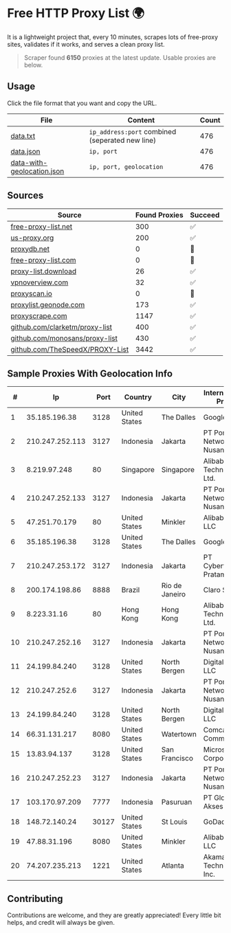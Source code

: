 
# Free HTTP Proxy List 🌍

It is a lightweight project that, every 10 minutes, scrapes lots of free-proxy sites, validates if it works, and serves a clean proxy list.


> Scraper found **6150** proxies at the latest update. Usable proxies are below.

## Usage

Click the file format that you want and copy the URL.


|File|Content|Count|
|----|-------|-----|
|[data.txt](https://raw.githubusercontent.com/themiralay/Proxy-List-World/master/data.txt)|`ip_address:port` combined (seperated new line)|476|
|[data.json](https://raw.githubusercontent.com/themiralay/Proxy-List-World/master/data.json)|`ip, port`|476|
|[data-with-geolocation.json](https://raw.githubusercontent.com/themiralay/Proxy-List-World/master/data-with-geolocation.json)|`ip, port, geolocation`|476|

## Sources

|Source|Found Proxies|Succeed|
|------|-------------|-------|
|[free-proxy-list.net](https://free-proxy-list.net)|300|✅|
|[us-proxy.org](https://www.us-proxy.org)|200|✅|
|[proxydb.net](http://proxydb.net)|0|🚫|
|[free-proxy-list.com](https://free-proxy-list.com/?page=&port=&type%5B%5D=http&type%5B%5D=https&up_time=0&search=Search)|0|🚫|
|[proxy-list.download](https://www.proxy-list.download/HTTP)|26|✅|
|[vpnoverview.com](https://vpnoverview.com/privacy/anonymous-browsing/free-proxy-servers)|32|✅|
|[proxyscan.io](https://www.proxyscan.io)|0|🚫|
|[proxylist.geonode.com](https://proxylist.geonode.com/api/proxy-list?limit=300&page=1&sort_by=lastChecked&sort_type=desc&protocols=http,https)|173|✅|
|[proxyscrape.com](https://api.proxyscrape.com/v2/?request=displayproxies&protocol=http&timeout=10000&country=all&ssl=all&anonymity=all)|1147|✅|
|[github.com/clarketm/proxy-list](https://raw.githubusercontent.com/clarketm/proxy-list/master/proxy-list-raw.txt)|400|✅|
|[github.com/monosans/proxy-list](https://raw.githubusercontent.com/monosans/proxy-list/main/proxies/http.txt)|430|✅|
|[github.com/TheSpeedX/PROXY-List](https://raw.githubusercontent.com/TheSpeedX/PROXY-List/master/http.txt)|3442|✅|


## Sample Proxies With Geolocation Info

|#|Ip|Port|Country|City|Internet Service Provider|
|-|--|----|-------|----|-------------------------|
|1|35.185.196.38|3128|United States|The Dalles|Google LLC|
|2|210.247.252.113|3127|Indonesia|Jakarta|PT Poros Network Nusantara|
|3|8.219.97.248|80|Singapore|Singapore|Alibaba (US) Technology Co., Ltd.|
|4|210.247.252.133|3127|Indonesia|Jakarta|PT Poros Network Nusantara|
|5|47.251.70.179|80|United States|Minkler|Alibaba Cloud LLC|
|6|35.185.196.38|3128|United States|The Dalles|Google LLC|
|7|210.247.253.172|3127|Indonesia|Jakarta|PT Cybertechtonic Pratama|
|8|200.174.198.86|8888|Brazil|Rio de Janeiro|Claro S.A|
|9|8.223.31.16|80|Hong Kong|Hong Kong|Alibaba (US) Technology Co., Ltd.|
|10|210.247.252.16|3127|Indonesia|Jakarta|PT Poros Network Nusantara|
|11|24.199.84.240|3128|United States|North Bergen|DigitalOcean, LLC|
|12|210.247.252.6|3127|Indonesia|Jakarta|PT Poros Network Nusantara|
|13|24.199.84.240|3128|United States|North Bergen|DigitalOcean, LLC|
|14|66.31.131.217|8080|United States|Watertown|Comcast Cable Communications|
|15|13.83.94.137|3128|United States|San Francisco|Microsoft Corporation|
|16|210.247.252.23|3127|Indonesia|Jakarta|PT Poros Network Nusantara|
|17|103.170.97.209|7777|Indonesia|Pasuruan|PT Global Data Akses Persada|
|18|148.72.140.24|30127|United States|St Louis|GoDaddy.com|
|19|47.88.31.196|8080|United States|Minkler|Alibaba.com LLC|
|20|74.207.235.213|1221|United States|Atlanta|Akamai Technologies, Inc.|



## Contributing

Contributions are welcome, and they are greatly appreciated! Every
little bit helps, and credit will always be given.

